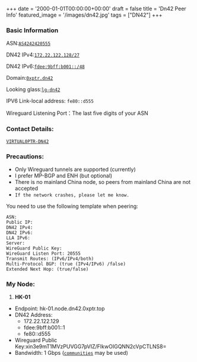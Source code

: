 +++
date = '2000-01-01T00:00:00+00:00'
draft = false
title = 'Dn42 Peer Info'
featured_image = '/images/dn42.jpg'
tags = ["DN42"]
+++

### Basic Information

ASN:[`AS4242420555`](https://explorer.burble.com/#/aut-num/AS4242420555)

DN42 IPv4:[`172.22.122.128/27`](https://explorer.burble.com/#/route/172.22.122.128_27)

DN42 IPv6:[`fdee:9bff:b001::/48`](https://explorer.burble.com/#/route6/fdee:9bff:b001::_48)

Domain:[`0xptr.dn42`](https://explorer.burble.com/#/domain/0xptr.dn42)

Looking glass:[`lg-dn42`](https://lg-dn42.0xptr.top)

IPV6 Link-local address: `fe80::d555`

Wireguard Listening Port：The last five digits of your ASN

### Contact Details:

[`VIRTUAL0PTR-DN42`](https://explorer.burble.com/#/person/VIRTUAL0PTR-DN42)

### Precautions:

+  Only Wireguard tunnels are supported (currently)
+  I prefer MP-BGP and ENH (but optional)
+  There is no mainland China node, so peers from mainland China are not accepted
+  `If the network crashes, please let me know.`

You need to use the following template when peering:

```
ASN: 
Public IP: 
DN42 IPv4: 
DN42 IPv6:
LLA IPv6:
Server: 
WireGuard Public Key:
WireGuard Listen Port: 20555
Transmit Routes: (IPv6/IPv4/both)
Multi-Protocol BGP: (true (IPv4/IPv6) /false)
Extended Next Hop: (true/false)
```

### My Node:
1. **HK-01**
  + Endpoint: hk-01.node.dn42.0xptr.top
  + DN42 Address:
    + 172.22.122.129
    + fdee:9bff:b001::1
    + fe80::d555
  + Wireguard Public Key:xin3e9mT1MVzPUVGG7pVIZ/FIkwOIGQNN2cVpCTLNS8=
  + Bandwidth: 1 Gbps ([`communities`](https://dn42.dev/howto/BGP-communities) may be used)
